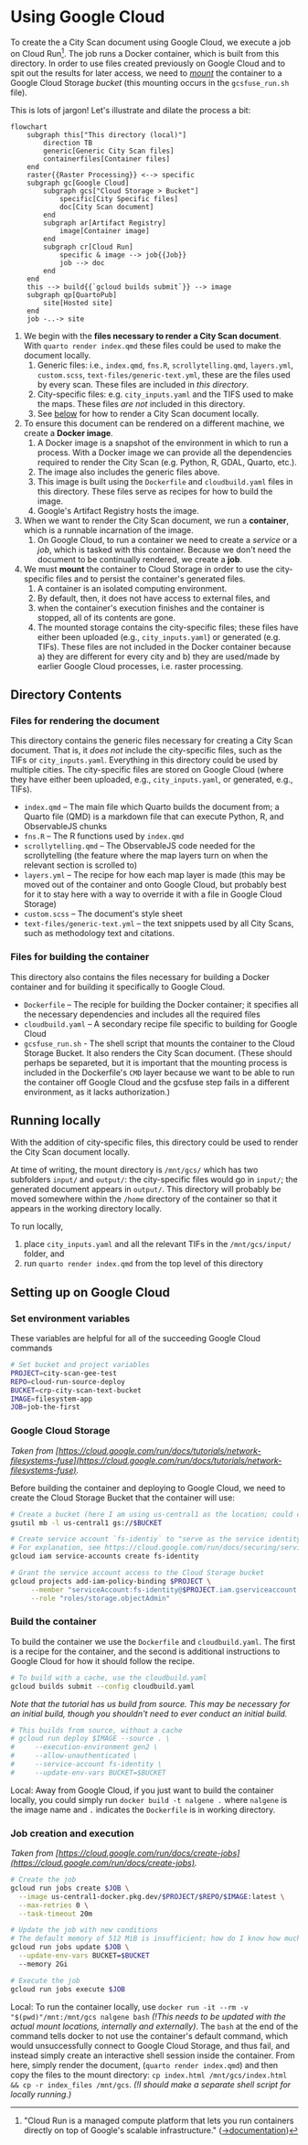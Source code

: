 # Using Google Cloud

To create the a City Scan document using Google Cloud, we execute a job on Cloud Run[^1]. The job runs a Docker container, which is built from this directory. In order to use files created previously on Google Cloud and to spit out the results for later access, we need to [*mount*](https://cloud.google.com/run/docs/tutorials/network-filesystems-fuse) the container to a Google Cloud Storage *bucket* (this mounting occurs in the `gcsfuse_run.sh` file).

[^1]: "Cloud Run is a managed compute platform that lets you run containers directly on top of Google's scalable infrastructure." ([→documentation](https://cloud.google.com/run/docs/overview/what-is-cloud-run))

This is lots of jargon! Let's illustrate and dilate the process a bit:

```mermaid
flowchart 
	subgraph this["This directory (local)"]
		direction TB
		generic[Generic City Scan files]
		containerfiles[Container files]
	end
	raster{{Raster Processing}} <--> specific
	subgraph gc[Google Cloud]
		subgraph gcs["Cloud Storage > Bucket"]
			specific[City Specific files]
			doc[City Scan document]
		end
		subgraph ar[Artifact Registry]
			image[Container image]
		end
		subgraph cr[Cloud Run]
			specific & image --> job{{Job}}
			job --> doc
		end
	end
	this --> build{{`gcloud builds submit`}} --> image
	subgraph qp[QuartoPub]
		site[Hosted site]
	end
	job -..-> site
```

1. We begin with the **files necessary to render a City Scan document**. With `quarto render index.qmd` these files could be used to make the document locally.
   1. Generic files: i.e., `index.qmd`, `fns.R`, `scrollytelling.qmd`, `layers.yml`, `custom.scss`, `text-files/generic-text.yml`, these are the files used by every scan. These files are included in *this directory*.
   2. City-specific files: e.g. `city_inputs.yaml` and the TIFS used to make the maps. These files *are not* included in this directory.
   3. See [below](#running-locally) for how to render a City Scan document locally.
2. To ensure this document can be rendered on a different machine, we create a **Docker image**.
   1. A Docker image is a snapshot of the environment in which to run a process. With a Docker image we can provide all the dependencies required to render the City Scan (e.g. Python, R, GDAL, Quarto, etc.).
   2. The image also includes the generic files above.
   3. This image is built using the `Dockerfile` and `cloudbuild.yaml` files in this directory. These files serve as recipes for how to build the image.
   4. Google's Artifact Registry hosts the image. 
3. When we want to render the City Scan document, we run a **container**, which is a runnable incarnation of the image.
   1. On Google Cloud, to run a container we need to create a *service* or a *job*, which is tasked with this container. Because we don't need the document to be continually rendered, we create a **job**.
4. We must **mount** the container to Cloud Storage in order to use the city-specific files and to persist the container's generated files.
   1. A container is an isolated computing environment.
   2. By default, then, it does not have access to external files, and
   3. when the container's execution finishes and the container is stopped, all of its contents are gone.
   4. The mounted storage contains the city-specific files; these files have either been uploaded (e.g., `city_inputs.yaml`) or generated (e.g. TIFs). These files are not included in the Docker container because a) they are different for every city and b) they are used/made by earlier Google Cloud processes, i.e. raster processing.

## Directory Contents
### Files for rendering the document
This directory contains the generic files necessary for creating a City Scan document. That is, it *does not* include the city-specific files, such as the TIFs or `city_inputs.yaml`. Everything in this directory could be used by multiple cities. The city-specific files are stored on Google Cloud (where they have either been uploaded, e.g., `city_inputs.yaml`, or generated, e.g., TIFs).

- `index.qmd` – The main file which Quarto builds the document from; a Quarto file (QMD) is a markdown file that can execute Python, R, and ObservableJS chunks
- `fns.R` – The R functions used by `index.qmd`
- `scrollytelling.qmd` – The ObservableJS code needed for the scrollytelling (the feature where the map layers turn on when the relevant section is scrolled to)
- `layers.yml` – The recipe for how each map layer is made (this may be moved out of the container and onto Google Cloud, but probably best for it to stay here with a way to override it with a file in Google Cloud Storage)
- `custom.scss` – The document's style sheet
- `text-files/generic-text.yml` – the text snippets used by all City Scans, such as methodology text and citations.

### Files for building the container
This directory also contains the files necessary for building a Docker container and for building it specifically to Google Cloud.

- `Dockerfile` – The reciple for building the Docker container; it specifies all the necessary dependencies and includes all the required files
- `cloudbuild.yaml` – A secondary recipe file specific to building for Google Cloud
- `gcsfuse_run.sh` - The shell script that mounts the container to the Cloud Storage Bucket. It also renders the City Scan document. (These should perhaps be separeted, but it is important that the mounting process is included in the Dockerfile's `CMD` layer because we want to be able to run the container off Google Cloud and the gcsfuse step fails in a different environment, as it lacks authorization.)

## Running locally
With the addition of city-specific files, this directory could be used to render the City Scan document locally. 

At time of writing, the mount directory is `/mnt/gcs/` which has two subfolders `input/` and `output/`: the city-specific files would go in `input/`; the generated document appears in `output/`. This directory will probably be moved somewhere within the `/home` directory of the container so that it appears in the working directory locally.

To run locally,
1. place `city_inputs.yaml` and all the relevant TIFs in the `/mnt/gcs/input/` folder, and
2. run `quarto render index.qmd` from the top level of this directory

## Setting up on Google Cloud
### Set environment variables
These variables are helpful for all of the succeeding Google Cloud commands

```sh
# Set bucket and project variables
PROJECT=city-scan-gee-test
REPO=cloud-run-source-deploy
BUCKET=crp-city-scan-text-bucket
IMAGE=filesystem-app
JOB=job-the-first
```

### Google Cloud Storage
*Taken from [https://cloud.google.com/run/docs/tutorials/network-filesystems-fuse](https://cloud.google.com/run/docs/tutorials/network-filesystems-fuse).*

Before building the container and deploying to Google Cloud, we need to create the Cloud Storage Bucket that the container will use:

```sh
# Create a bucket (here I am using us-central1 as the location; could choose other options)
gsutil mb -l us-central1 gs://$BUCKET

# Create service account `fs-identiy` to "serve as the service identity"
# For explanation, see https://cloud.google.com/run/docs/securing/service-identity
gcloud iam service-accounts create fs-identity

# Grant the service account access to the Cloud Storage bucket
gcloud projects add-iam-policy-binding $PROJECT \
     --member "serviceAccount:fs-identity@$PROJECT.iam.gserviceaccount.com" \
     --role "roles/storage.objectAdmin"
```
### Build the container
To build the container we use the `Dockerfile` and `cloudbuild.yaml`. The first is a recipe for the container, and the second is additional instructions to Google Cloud for how it should follow the recipe.

```sh
# To build with a cache, use the cloudbuild.yaml
gcloud builds submit --config cloudbuild.yaml
```

*Note that the tutorial has us build from source. This may be necessary for an initial build, though you shouldn't need to ever conduct an initial build.*

```sh
# This builds from source, without a cache
# gcloud run deploy $IMAGE --source . \
#     --execution-environment gen2 \
#     --allow-unauthenticated \
#     --service-account fs-identity \
#     --update-env-vars BUCKET=$BUCKET
```

Local: Away from Google Cloud, if you just want to build the container locally, you could simply run `docker build -t nalgene .` where `nalgene` is the image name and `.` indicates the `Dockerfile` is in working directory.

### Job creation and execution
*Taken from [https://cloud.google.com/run/docs/create-jobs](https://cloud.google.com/run/docs/create-jobs).*

```sh
# Create the job
gcloud run jobs create $JOB \
  --image us-central1-docker.pkg.dev/$PROJECT/$REPO/$IMAGE:latest \
  --max-retries 0 \
  --task-timeout 20m

# Update the job with new conditions
# The default memory of 512 MiB is insufficient; how do I know how much is necessary?
gcloud run jobs update $JOB \
  --update-env-vars BUCKET=$BUCKET
  --memory 2Gi

# Execute the job
gcloud run jobs execute $JOB
```

Local: To run the container locally, use `docker run -it --rm -v "$(pwd)"/mnt:/mnt/gcs nalgene bash` *(!This needs to be updated with the actual mount locations, internally and externally)*. The `bash` at the end of the command tells docker to not use the container's default command, which would unsuccessfully connect to Google Cloud Storage, and thus fail, and instead simply create an interactive shell session inside the container. From here, simply render the document, (`quarto render index.qmd`) and then copy the files to the mount directory: `cp index.html /mnt/gcs/index.html && cp -r index_files /mnt/gcs`. *(!I should make a separate shell script for locally running.)*